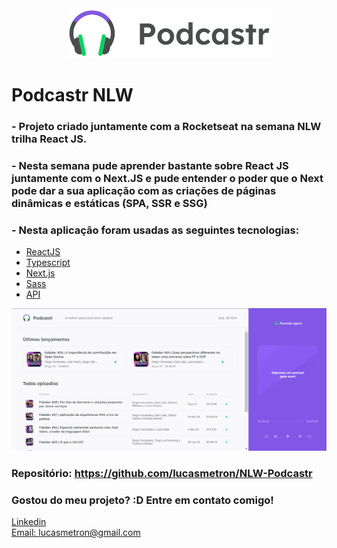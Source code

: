 <div align="center">
  <img src="./public/logo.svg" alt="Podcastr logo">
</div>

# Podcastr NLW 
### - Projeto criado juntamente com a Rocketseat na semana NLW trilha React JS.

### - Nesta semana pude aprender bastante sobre React JS juntamente com o Next.JS e pude entender o poder que o Next pode dar a sua aplicação com as criações de páginas dinâmicas e estáticas (SPA, SSR e SSG)

### - Nesta aplicação foram usadas as seguintes tecnologias:

- [ReactJS](https://reactjs.org/)
- [Typescript](https://www.typescriptlang.org/)
- [Next.js](https://nextjs.org/)
- [Sass](https://sass-lang.com/)
- [API](https://github.com/andrealvesz/PodcastrNext)

![Tela](./assets/gif/nlw.gif)


### Repositório: https://github.com/lucasmetron/NLW-Podcastr

### Gostou do meu projeto? :D Entre em contato comigo! 
[Linkedin](https://www.linkedin.com/in/lucas-rosa-058683102/) <br/>
[Email: lucasmetron@gmail.com](mailto:lucasmetron@gmail.com)